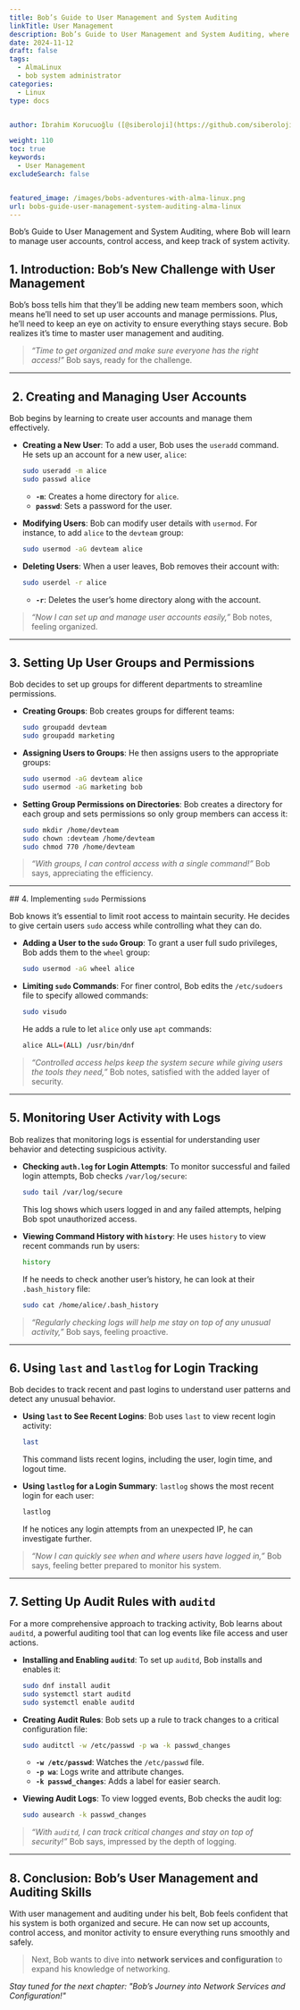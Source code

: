 ```yaml
---
title: Bob’s Guide to User Management and System Auditing
linkTitle: User Management
description: Bob’s Guide to User Management and System Auditing, where Bob will learn to manage user accounts, control access, and keep track of system activity.
date: 2024-11-12
draft: false
tags:
  - AlmaLinux
  - bob system administrator
categories:
  - Linux
type: docs


author: İbrahim Korucuoğlu ([@siberoloji](https://github.com/siberoloji))

weight: 110
toc: true
keywords:
  - User Management
excludeSearch: false


featured_image: /images/bobs-adventures-with-alma-linux.png
url: bobs-guide-user-management-system-auditing-alma-linux
---
```


Bob’s Guide to User Management and System Auditing, where Bob will learn to manage user accounts, control access, and keep track of system activity.

## 1. Introduction: Bob’s New Challenge with User Management

Bob’s boss tells him that they’ll be adding new team members soon, which means he’ll need to set up user accounts and manage permissions. Plus, he’ll need to keep an eye on activity to ensure everything stays secure. Bob realizes it’s time to master user management and auditing.

> *“Time to get organized and make sure everyone has the right access!”* Bob says, ready for the challenge.

---

##  2. Creating and Managing User Accounts

Bob begins by learning to create user accounts and manage them effectively.

- **Creating a New User**: To add a user, Bob uses the `useradd` command. He sets up an account for a new user, `alice`:

  ```bash
  sudo useradd -m alice
  sudo passwd alice
  ```

  - **`-m`**: Creates a home directory for `alice`.
  - **`passwd`**: Sets a password for the user.

- **Modifying Users**: Bob can modify user details with `usermod`. For instance, to add `alice` to the `devteam` group:

  ```bash
  sudo usermod -aG devteam alice
  ```

- **Deleting Users**: When a user leaves, Bob removes their account with:

  ```bash
  sudo userdel -r alice
  ```

  - **`-r`**: Deletes the user’s home directory along with the account.

> *“Now I can set up and manage user accounts easily,”* Bob notes, feeling organized.

---

## 3. Setting Up User Groups and Permissions

Bob decides to set up groups for different departments to streamline permissions.

- **Creating Groups**: Bob creates groups for different teams:

  ```bash
  sudo groupadd devteam
  sudo groupadd marketing
  ```

- **Assigning Users to Groups**: He then assigns users to the appropriate groups:

  ```bash
  sudo usermod -aG devteam alice
  sudo usermod -aG marketing bob
  ```

- **Setting Group Permissions on Directories**: Bob creates a directory for each group and sets permissions so only group members can access it:

  ```bash
  sudo mkdir /home/devteam
  sudo chown :devteam /home/devteam
  sudo chmod 770 /home/devteam
  ```

> *“With groups, I can control access with a single command!”* Bob says, appreciating the efficiency.

---

## 4. Implementing `sudo` Permissions

Bob knows it’s essential to limit root access to maintain security. He decides to give certain users `sudo` access while controlling what they can do.

- **Adding a User to the `sudo` Group**: To grant a user full sudo privileges, Bob adds them to the `wheel` group:

  ```bash
  sudo usermod -aG wheel alice
  ```

- **Limiting `sudo` Commands**: For finer control, Bob edits the `/etc/sudoers` file to specify allowed commands:

  ```bash
  sudo visudo
  ```

  He adds a rule to let `alice` only use `apt` commands:

  ```bash
  alice ALL=(ALL) /usr/bin/dnf
  ```

> *“Controlled access helps keep the system secure while giving users the tools they need,”* Bob notes, satisfied with the added layer of security.

---

## 5. Monitoring User Activity with Logs

Bob realizes that monitoring logs is essential for understanding user behavior and detecting suspicious activity.

- **Checking `auth.log` for Login Attempts**: To monitor successful and failed login attempts, Bob checks `/var/log/secure`:

  ```bash
  sudo tail /var/log/secure
  ```

  This log shows which users logged in and any failed attempts, helping Bob spot unauthorized access.

- **Viewing Command History with `history`**: He uses `history` to view recent commands run by users:

  ```bash
  history
  ```

  If he needs to check another user’s history, he can look at their `.bash_history` file:

  ```bash
  sudo cat /home/alice/.bash_history
  ```

> *“Regularly checking logs will help me stay on top of any unusual activity,”* Bob says, feeling proactive.

---

## 6. Using `last` and `lastlog` for Login Tracking

Bob decides to track recent and past logins to understand user patterns and detect any unusual behavior.

- **Using `last` to See Recent Logins**: Bob uses `last` to view recent login activity:

  ```bash
  last
  ```

  This command lists recent logins, including the user, login time, and logout time.

- **Using `lastlog` for a Login Summary**: `lastlog` shows the most recent login for each user:

  ```bash
  lastlog
  ```

  If he notices any login attempts from an unexpected IP, he can investigate further.

> *“Now I can quickly see when and where users have logged in,”* Bob says, feeling better prepared to monitor his system.

---

## 7. Setting Up Audit Rules with `auditd`

For a more comprehensive approach to tracking activity, Bob learns about `auditd`, a powerful auditing tool that can log events like file access and user actions.

- **Installing and Enabling `auditd`**: To set up `auditd`, Bob installs and enables it:

  ```bash
  sudo dnf install audit
  sudo systemctl start auditd
  sudo systemctl enable auditd
  ```

- **Creating Audit Rules**: Bob sets up a rule to track changes to a critical configuration file:

  ```bash
  sudo auditctl -w /etc/passwd -p wa -k passwd_changes
  ```

  - **`-w /etc/passwd`**: Watches the `/etc/passwd` file.
  - **`-p wa`**: Logs write and attribute changes.
  - **`-k passwd_changes`**: Adds a label for easier search.

- **Viewing Audit Logs**: To view logged events, Bob checks the audit log:

  ```bash
  sudo ausearch -k passwd_changes
  ```

> *“With `auditd`, I can track critical changes and stay on top of security!”* Bob says, impressed by the depth of logging.

---

## 8. Conclusion: Bob’s User Management and Auditing Skills

With user management and auditing under his belt, Bob feels confident that his system is both organized and secure. He can now set up accounts, control access, and monitor activity to ensure everything runs smoothly and safely.

> Next, Bob wants to dive into **network services and configuration** to expand his knowledge of networking.

*Stay tuned for the next chapter: "Bob’s Journey into Network Services and Configuration!"*
